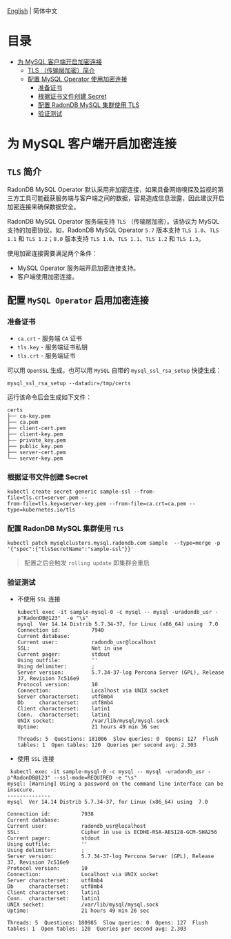 [English](../en-us/how_to_use_tls.md) | 简体中文

目录
=============
   * [为 MySQL 客户端开启加密连接](#为-MySQL-客户端开启加密连接)
      * [TLS （传输层加密）简介](#TLS-（传输层加密）简介)
      * [配置 MySQL Operator 使用加密连接](#配置-MySQL-Operator-使用加密连接)
         * [准备证书](#准备证书)
         * [根据证书文件创建 Secret](#根据证书文件创建-Secret)
         * [配置 RadonDB MySQL 集群使用 TLS](#配置-RadonDB-MySQL-集群使用-TLS)
         * [验证测试](#验证测试)

# 为 MySQL 客户端开启加密连接

## `TLS` 简介

RadonDB MySQL Operator 默认采用非加密连接，如果具备网络嗅探及监视的第三方工具可能截获服务端与客户端之间的数据，容易造成信息泄露，因此建议开启加密连接来确保数据安全。

RadonDB MySQL Operator 服务端支持 `TLS` （传输层加密）。该协议为 MySQL 支持的加密协议。如，RadonDB MySQL Operator `5.7` 版本支持 `TLS 1.0`、`TLS 1.1` 和 `TLS 1.2`；`8.0` 版本支持 `TLS 1.0`、`TLS 1.1`、`TLS 1.2` 和 `TLS 1.3`。

使用加密连接需要满足两个条件：

* MySQL Operator 服务端开启加密连接支持。
* 客户端使用加密连接。

## 配置 `MySQL Operator` 启用加密连接

### 准备证书

* `ca.crt` - 服务端 `CA` 证书
* `tls.key` - 服务端证书私钥
* `tls.crt` - 服务端证书

可以用 `OpenSSL` 生成，也可以用 `MySQL` 自带的 `mysql_ssl_rsa_setup` 快捷生成：

`mysql_ssl_rsa_setup --datadir=/tmp/certs`

运行该命令后会生成如下文件：

```shell
certs
├── ca-key.pem
├── ca.pem
├── client-cert.pem
├── client-key.pem
├── private_key.pem
├── public_key.pem
├── server-cert.pem
└── server-key.pem
```



### 根据证书文件创建 Secret

```shell
kubectl create secret generic sample-ssl --from-file=tls.crt=server.pem --
from-file=tls.key=server-key.pem --from-file=ca.crt=ca.pem --
type=kubernetes.io/tls
```

### 配置 RadonDB MySQL 集群使用 `TLS`

```shell
kubectl patch mysqlclusters.mysql.radondb.com sample  --type=merge -p '{"spec":{"tlsSecretName":"sample-ssl"}}'
```

> 配置之后会触发 `rolling update` 即集群会重启

### 验证测试

* 不使用 `SSL` 连接

  ```shell
  kubectl exec -it sample-mysql-0 -c mysql -- mysql -uradondb_usr -p"RadonDB@123"  -e "\s"
  mysql  Ver 14.14 Distrib 5.7.34-37, for Linux (x86_64) using  7.0
  Connection id:          7940
  Current database:
  Current user:           radondb_usr@localhost
  SSL:                    Not in use
  Current pager:          stdout
  Using outfile:          ''
  Using delimiter:        ;
  Server version:         5.7.34-37-log Percona Server (GPL), Release 37, Revision 7c516e9
  Protocol version:       10
  Connection:             Localhost via UNIX socket
  Server characterset:    utf8mb4
  Db     characterset:    utf8mb4
  Client characterset:    latin1
  Conn.  characterset:    latin1
  UNIX socket:            /var/lib/mysql/mysql.sock
  Uptime:                 21 hours 49 min 36 sec
  
  Threads: 5  Questions: 181006  Slow queries: 0  Opens: 127  Flush tables: 1  Open tables: 120  Queries per second avg: 2.303
  ```

  

* 使用 `SSL` 连接

```shell
 kubectl exec -it sample-mysql-0 -c mysql -- mysql -uradondb_usr -p"RadonDB@123" --ssl-mode=REQUIRED -e "\s"
mysql: [Warning] Using a password on the command line interface can be insecure.
--------------
mysql  Ver 14.14 Distrib 5.7.34-37, for Linux (x86_64) using  7.0

Connection id:          7938
Current database:
Current user:           radondb_usr@localhost
SSL:                    Cipher in use is ECDHE-RSA-AES128-GCM-SHA256
Current pager:          stdout
Using outfile:          ''
Using delimiter:        ;
Server version:         5.7.34-37-log Percona Server (GPL), Release 37, Revision 7c516e9
Protocol version:       10
Connection:             Localhost via UNIX socket
Server characterset:    utf8mb4
Db     characterset:    utf8mb4
Client characterset:    latin1
Conn.  characterset:    latin1
UNIX socket:            /var/lib/mysql/mysql.sock
Uptime:                 21 hours 49 min 26 sec

Threads: 5  Questions: 180985  Slow queries: 0  Opens: 127  Flush tables: 1  Open tables: 120  Queries per second avg: 2.303
```
